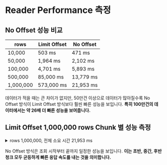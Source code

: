 # Reader Performance 측정

## No Offset 성능 비교

| rows      | Limit Offset | No Offset |
|-----------|--------------|-----------|
| 10,000    | 503 ms       | 471 ms    |
| 50,000    | 1,964 ms     | 2,102 ms  |
| 100,000   | 4,701 ms     | 5,893 ms  |
| 500,000   | 85,000 ms    | 13,779 ms |
| 1,000,000 | 573,000 ms   | 21,953 ms |

데이터가 적을 때는 큰 차이가 없지만, 50만건 이상으로 데이터가 많아질수록 No Offset 방식이 Limit Offset 방식보다 훨씬 빠른 성능을 보입니다. 
**특히 100만건의 데이터에서는 약 26배 더 빠른 성능을 보여줍니다.**

## Limit Offset 1,000,000 rows Chunk 별 성능 측정

<details>
<summary>rows 1,000,000, 전체 소요 시간 21,953 ms</summary>

* Chunk #1 duration: 73ms
* Chunk #2 duration: 15ms
* Chunk #3 duration: 18ms
* ...
* Chunk #500 duration: 13ms
* Chunk #501 duration: 25ms
* Chunk #502 duration: 14ms
* ...
* Chunk #999 duration: 16ms
* Chunk #1000 duration: 14ms
* Chunk #1001 duration: 6ms

</details>

No Offset 방식은 조회 시작부터 끝까지 일정한 성능을 보입니다.
**이는 초반, 중간, 후반 청크 모두 균등하게 빠른 응답 속도를 내는 것을 의미합니다.**
